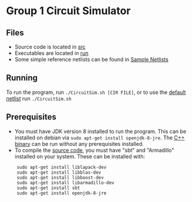 # Group 1 Circuit Simulator

## Files

* Source code is located in [src](../src)
* Executables are located in [run](../run)
* Some simple reference netlists can be found in [Sample Netlists](../Sample%20Netlists)

## Running

To run the program, run `./CircuitSim.sh [CIR FILE]`, or to use the [default netlist](../Sample%20Netlists/test_netlist_10.cir) run `./CircuitSim.sh`

## Prerequisites

* You must have JDK version 8 installed to run the program. This can be installed on debian via `sudo apt-get install openjdk-8-jre`. The [C++ binary](../run/wv) can be run without any prerequisites installed.
* To compile the [source code](../src), you must have "sbt" and "Armadillo" installed on your system. These can be installed with:
```
    sudo apt-get install liblapack-dev  
    sudo apt-get install libblas-dev  
    sudo apt-get install libboost-dev  
    sudo apt-get install libarmadillo-dev  
    sudo apt-get install sbt  
    sudo apt-get install openjdk-8-jre
```
